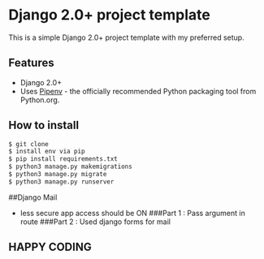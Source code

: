 # Django 2.0+ project template

This is a simple Django 2.0+ project template with my preferred setup.

## Features

- Django 2.0+
- Uses [Pipenv](https://github.com/kennethreitz/pipenv) - the officially recommended Python packaging tool from Python.org.


## How to install

```bash
$ git clone
$ install env via pip
$ pip install requirements.txt
$ python3 manage.py makemigrations
$ python3 manage.py migrate
$ python3 manage.py runserver
```

##Django Mail
- less secure app access should be ON
###Part 1 : Pass argument in route
###Part 2 : Used django forms for mail

## HAPPY CODING
